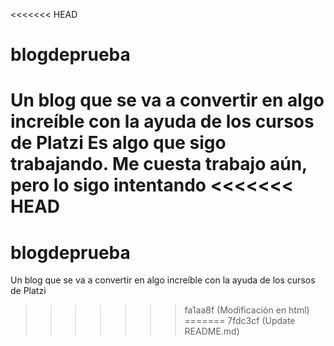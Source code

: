 <<<<<<< HEAD
# blogdeprueba
Un blog que se va a convertir en algo increíble con la ayuda de los cursos de Platzi
Es algo que sigo trabajando. Me cuesta trabajo aún, pero lo sigo intentando
<<<<<<< HEAD
=======
# blogdeprueba
Un blog que se va a convertir en algo increíble con la ayuda de los cursos de Platzi
>>>>>>> fa1aa8f (Modificación en html)
=======
>>>>>>> 7fdc3cf (Update README.md)
